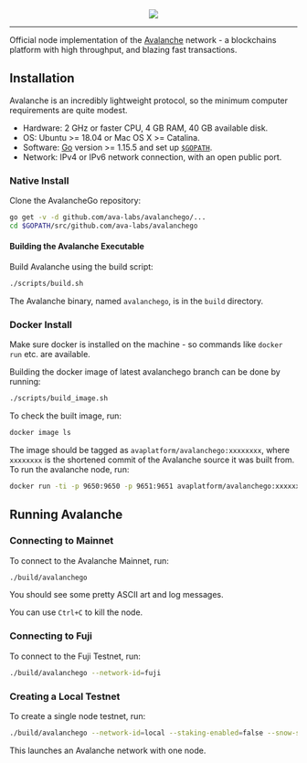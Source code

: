 <div align="center">
  <img src="resources/AvalancheLogoRed.png?raw=true">
</div>

---

Official node implementation of the [Avalanche](https://avax.network) network -
a blockchains platform with high throughput, and blazing fast transactions.

## Installation

Avalanche is an incredibly lightweight protocol, so the minimum computer requirements are quite modest.

- Hardware: 2 GHz or faster CPU, 4 GB RAM, 40 GB available disk.
- OS: Ubuntu >= 18.04 or Mac OS X >= Catalina.
- Software: [Go](https://golang.org/doc/install) version >= 1.15.5 and set up [`$GOPATH`](https://github.com/golang/go/wiki/SettingGOPATH).
- Network: IPv4 or IPv6 network connection, with an open public port.

### Native Install

Clone the AvalancheGo repository:

```sh
go get -v -d github.com/ava-labs/avalanchego/...
cd $GOPATH/src/github.com/ava-labs/avalanchego
```

#### Building the Avalanche Executable

Build Avalanche using the build script:

```sh
./scripts/build.sh
```

The Avalanche binary, named `avalanchego`, is in the `build` directory.

### Docker Install

Make sure docker is installed on the machine - so commands like `docker run` etc. are available.

Building the docker image of latest avalanchego branch can be done by running:

```sh
./scripts/build_image.sh
```

To check the built image, run:

```sh
docker image ls
```

The image should be tagged as `avaplatform/avalanchego:xxxxxxxx`, where `xxxxxxxx` is the shortened commit of the Avalanche source it was built from. To run the avalanche node, run:

```sh
docker run -ti -p 9650:9650 -p 9651:9651 avaplatform/avalanchego:xxxxxxxx /avalanchego/build/avalanchego
```

## Running Avalanche

### Connecting to Mainnet

To connect to the Avalanche Mainnet, run:

```sh
./build/avalanchego
```

You should see some pretty ASCII art and log messages.

You can use `Ctrl+C` to kill the node.

### Connecting to Fuji

To connect to the Fuji Testnet, run:

```sh
./build/avalanchego --network-id=fuji
```

### Creating a Local Testnet

To create a single node testnet, run:

```sh
./build/avalanchego --network-id=local --staking-enabled=false --snow-sample-size=1 --snow-quorum-size=1
```

This launches an Avalanche network with one node.
